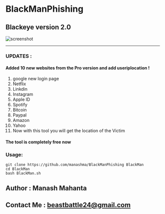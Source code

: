 # BlackManPhishing
## Blackeye version 2.0

![screenshot](https://www.google.com/url?sa=i&url=https%3A%2F%2Fwallpaperaccess.com%2Fdark-hacker&psig=AOvVaw2Kd5SXhhwMxEb0UjsXWGr5&ust=1647255913961000&source=images&cd=vfe&ved=0CAsQjRxqFwoTCPjUldD4wvYCFQAAAAAdAAAAABAD)

---------------------------------------------
### UPDATES :
#### Added 10 new websites from the Pro version and add useriplocation !
1. google new login page 
2. Netflix
3. Linkdin
4. Instagram
5. Apple ID
6. Spotify
7. Bitcoin
8. Paypal
9. Amazon
10. Yahoo
11. Now with this tool you will get the location of the Victim
#### The tool is completely free now 

### Usage:
```
git clone https://github.com/manashma/BlackManPhishing BlackMan
cd BlackMan
bash BlackMan.sh
```
## Author : Manash Mahanta 
## Contact Me : beastbattle24@gmail.com
